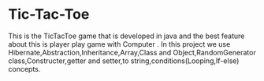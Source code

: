 # Tic-Tac-Toe
This is the TicTacToe game that is developed in java and the best feature about this is player play game with Computer .
In this project we use Hibernate,Abstraction,Inheritance,Array,Class and Object,RandomGenerator class,Constructer,getter and setter,to string,conditions(Looping,If-else) concepts.
